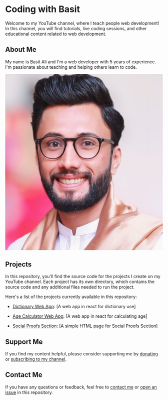 # Coding with Basit

Welcome to my YouTube channel, where I teach people web development! In this channel, you will find tutorials, live coding sessions, and other educational content related to web development.

## About Me

My name is Basit Ali and I'm a web developer with 5 years of experience. I'm passionate about teaching and helping others learn to code.

![Profile Picture](assets/profile-picture.jpeg)

## Projects

In this repository, you'll find the source code for the projects I create on my YouTube channel. Each project has its own directory, which contains the source code and any additional files needed to run the project.

Here's a list of the projects currently available in this repository:

- [Dictionary Web App](https://dictionary-web-app-react-basit.vercel.app/): [A web app in react for dictionary use]

- [Age Calculator Web App](https://age-caculator-alpha.vercel.app/): [A web app in react for calculating age]

- [Social Proofs Section](https://age-caculator-alpha.vercel.app/): [A simple HTML page for Social Proofs Section]

## Support Me

If you find my content helpful, please consider supporting me by [donating](https://patreon.com/CodingWithBasit) or [subscribing to my channel](https://www.youtube.com/channel/UCFGZiRY_X5hJXZNpg_6PcGQ).

## Contact Me

If you have any questions or feedback, feel free to [contact me](mailto:alib4111@gmail.com) or [open an issue](https://github.com/basit740/youtube/issues) in this repository.
